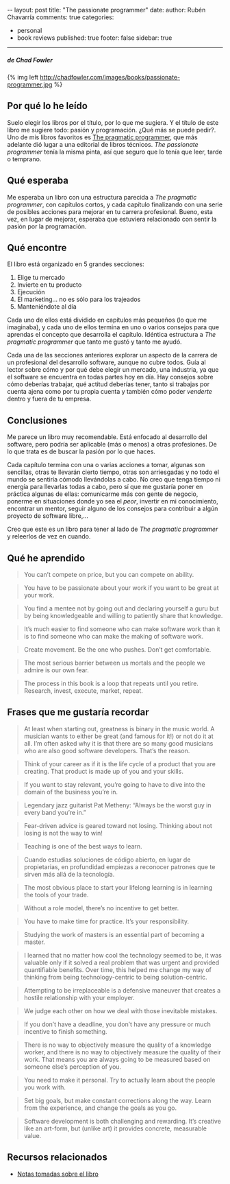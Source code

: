 ﻿--
layout: post
title: "The passionate programmer"
date: 
author: Rubén Chavarría
comments: true
categories: 
- personal
- book reviews
published: true
footer: false
sidebar: true
---

##### de Chad Fowler

{% img left http://chadfowler.com/images/books/passionate-programmer.jpg %}

## Por qué lo he leído

Suelo elegir los libros por el título, por lo que me sugiera. Y el título de este libro me sugiere todo: pasión y programación. ¿Qué más se puede pedir?. Uno de mis libros favoritos es [The pragmatic programmer][1], que más adelante dió lugar a una editorial de libros técnicos. *The passionate programmer* tenía la misma pinta, así que seguro que lo tenía que leer, tarde o temprano.

<!-- more -->

## Qué esperaba

Me esperaba un libro con una estructura parecida a *The pragmatic programmer*, con capítulos cortos, y cada capítulo finalizando con una serie de posibles acciones para mejorar en tu carrera profesional. Bueno, esta vez, en lugar de mejorar, esperaba que estuviera relacionado con sentir la pasión por la programación.

## Qué encontre

El libro está organizado en 5 grandes secciones:

1. Elige tu mercado
2. Invierte en tu producto
3. Ejecución
4. El marketing... no es sólo para los trajeados
5. Manteniéndote al día

Cada uno de ellos está dividido en capítulos más pequeños (lo que me imaginaba), y cada uno de ellos termina en uno o varios consejos para que aprendas el concepto que desarrolla el capítulo. Idéntica estructura a *The pragmatic programmer* que tanto me gustó y tanto me ayudó.

Cada una de las secciones anteriores explorar un aspecto de la carrera de un profesional del desarrollo software, aunque no cubre todos. Guía al lector sobre cómo y por qué debe elegir un mercado, una industria, ya que el software se encuentra en todas partes hoy en día. Hay consejos sobre cómo deberías trabajar, qué actitud deberías tener, tanto si trabajas por cuenta ajena como por tu propia cuenta y también cómo poder *venderte* dentro y fuera de tu empresa. 

## Conclusiones

Me parece un libro muy recomendable. Está enfocado al desarrollo del software, pero podría ser aplicable (más o menos) a otras profesiones. De lo que trata es de buscar la pasión por lo que haces.

Cada capítulo termina con una o varias acciones a tomar, algunas son sencillas, otras te llevarán cierto tiempo, otras son arriesgadas y no todo el mundo se sentiría cómodo llevándolas a cabo. No creo que tenga tiempo ni energía para llevarlas todas a cabo, pero sí que me gustaría poner en práctica algunas de ellas: comunicarme más con gente de negocio, ponerme en situaciones donde yo sea el *peor*, invertir en mi conocimiento, encontrar un mentor, seguir alguno de los consejos para contribuir a algún proyecto de software libre,...

Creo que este es un libro para tener al lado de *The pragmatic programmer* y releerlos de vez en cuando. 

## Qué he aprendido

> You can’t compete on price, but you can compete on ability.

> You have to be passionate about your work if you want to be great at your work.

> You find a mentee not by going out and declaring yourself a guru but by being knowledgeable and willing to patiently share that knowledge.

> It’s much easier to find someone who can make software work than it is to find someone who can make the making of software work.

> Create movement. Be the one who pushes. Don’t get comfortable. 

> The most serious barrier between us mortals and the people we admire is our own fear.

> The process in this book is a loop that repeats until you retire. Research, invest, execute, market, repeat.

## Frases que me gustaría recordar

> At least when starting out, greatness is binary in the music world. A musician wants to either be great (and famous for it!) or not do it at all. I’m often asked why it is that there are so many good musicians who are also good software developers. That’s the reason.

> Think of your career as if it is the life cycle of a product that you are creating. That product is made up of you and your skills.

> If you want to stay relevant, you’re going to have to dive into the domain of the business you’re in.

> Legendary jazz guitarist Pat Metheny: “Always be the worst guy in every band you’re in.”

> Fear-driven advice is geared toward not losing. Thinking about not losing is not the way to win!

> Teaching is one of the best ways to learn.

> Cuando estudias soluciones de código abierto, en lugar de propietarias, en profundidad empiezas a reconocer patrones que te sirven más allá de la tecnología.

> The most obvious place to start your lifelong learning is in learning the tools of your trade.

> Without a role model, there’s no incentive to get better.

> You have to make time for practice. It’s your responsibility.

> Studying the work of masters is an essential part of becoming a master.

> I learned that no matter how cool the technology seemed to be, it was valuable only if it solved a real problem that was urgent and provided quantifiable benefits. Over time, this helped me change my way of thinking from being technology-centric to being solution-centric.

> Attempting to be irreplaceable is a defensive maneuver that creates a hostile relationship with your employer.

> We judge each other on how we deal with those inevitable mistakes.

> If you don’t have a deadline, you don’t have any pressure or much incentive to finish something.

> There is no way to objectively measure the quality of a knowledge worker, and there is no way to objectively measure the quality of their work. That means you are always going to be measured based on someone else’s perception of you.

> You need to make it personal. Try to actually learn about the people you work with.

> Set big goals, but make constant corrections along the way. Learn from the experience, and change the goals as you go.

> Software development is both challenging and rewarding. It’s creative like an art-form, but (unlike art) it provides concrete, measurable value.

## Recursos relacionados

- [Notas tomadas sobre el libro][2]

[1]: https://pragprog.com/book/tpp/the-pragmatic-programmer
[2]: foo-bar-foo-bar

